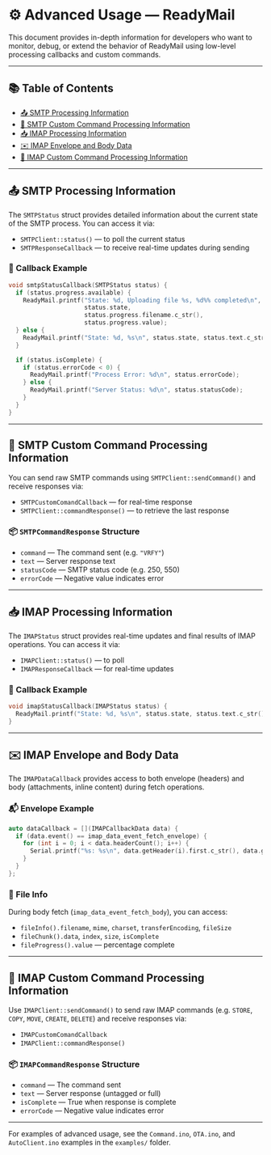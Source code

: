 # ⚙️ Advanced Usage — ReadyMail

This document provides in-depth information for developers who want to monitor, debug, or extend the behavior of ReadyMail using low-level processing callbacks and custom commands.

---

## 📚 Table of Contents

- [📤 SMTP Processing Information](#smtp-processing-information)
- [🧪 SMTP Custom Command Processing Information](#smtp-custom-command-processing-information)
- [📥 IMAP Processing Information](#imap-processing-information)
- [✉️ IMAP Envelope and Body Data](#imap-envelope-and-body-data)
- [🧩 IMAP Custom Command Processing Information](#imap-custom-command-processing-information)

---

## 📤 SMTP Processing Information

The `SMTPStatus` struct provides detailed information about the current state of the SMTP process. You can access it via:

- `SMTPClient::status()` — to poll the current status
- `SMTPResponseCallback` — to receive real-time updates during sending

### 🔄 Callback Example

```cpp
void smtpStatusCallback(SMTPStatus status) {
  if (status.progress.available) {
    ReadyMail.printf("State: %d, Uploading file %s, %d%% completed\n",
                     status.state,
                     status.progress.filename.c_str(),
                     status.progress.value);
  } else {
    ReadyMail.printf("State: %d, %s\n", status.state, status.text.c_str());
  }

  if (status.isComplete) {
    if (status.errorCode < 0) {
      ReadyMail.printf("Process Error: %d\n", status.errorCode);
    } else {
      ReadyMail.printf("Server Status: %d\n", status.statusCode);
    }
  }
}
```

---

## 🧪 SMTP Custom Command Processing Information

You can send raw SMTP commands using `SMTPClient::sendCommand()` and receive responses via:

- `SMTPCustomComandCallback` — for real-time response
- `SMTPClient::commandResponse()` — to retrieve the last response

### 📦 `SMTPCommandResponse` Structure

- `command` — The command sent (e.g. `"VRFY"`)
- `text` — Server response text
- `statusCode` — SMTP status code (e.g. 250, 550)
- `errorCode` — Negative value indicates error

---

## 📥 IMAP Processing Information

The `IMAPStatus` struct provides real-time updates and final results of IMAP operations. You can access it via:

- `IMAPClient::status()` — to poll
- `IMAPResponseCallback` — for real-time updates

### 🔄 Callback Example

```cpp
void imapStatusCallback(IMAPStatus status) {
  ReadyMail.printf("State: %d, %s\n", status.state, status.text.c_str());
}
```

---

## ✉️ IMAP Envelope and Body Data

The `IMAPDataCallback` provides access to both envelope (headers) and body (attachments, inline content) during fetch operations.

### 📬 Envelope Example

```cpp
auto dataCallback = [](IMAPCallbackData data) {
  if (data.event() == imap_data_event_fetch_envelope) {
    for (int i = 0; i < data.headerCount(); i++) {
      Serial.printf("%s: %s\n", data.getHeader(i).first.c_str(), data.getHeader(i).second.c_str());
    }
  }
};
```

### 📎 File Info

During body fetch (`imap_data_event_fetch_body`), you can access:

- `fileInfo().filename`, `mime`, `charset`, `transferEncoding`, `fileSize`
- `fileChunk().data`, `index`, `size`, `isComplete`
- `fileProgress().value` — percentage complete

---

## 🧩 IMAP Custom Command Processing Information

Use `IMAPClient::sendCommand()` to send raw IMAP commands (e.g. `STORE`, `COPY`, `MOVE`, `CREATE`, `DELETE`) and receive responses via:

- `IMAPCustomComandCallback`
- `IMAPClient::commandResponse()`

### 📦 `IMAPCommandResponse` Structure

- `command` — The command sent
- `text` — Server response (untagged or full)
- `isComplete` — True when response is complete
- `errorCode` — Negative value indicates error

---

For examples of advanced usage, see the `Command.ino`, `OTA.ino`, and `AutoClient.ino` examples in the `examples/` folder.
